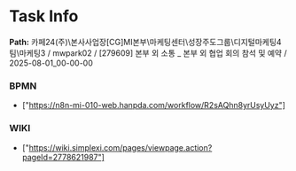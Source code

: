 # Task Info

**Path:** 카페24(주)\본사사업장\[CG]MI본부\마케팅센터\성장주도그룹\디지털마케팅4팀\마케팅3 / mwpark02 / [279609] 본부 외 소통 _ 본부 외 협업 회의 참석 및 예약 / 2025-08-01_00-00-00

### BPMN
- ["https://n8n-mi-010-web.hanpda.com/workflow/R2sAQhn8yrUsyUyz"]

### WIKI
- ["https://wiki.simplexi.com/pages/viewpage.action?pageId=2778621987"]

